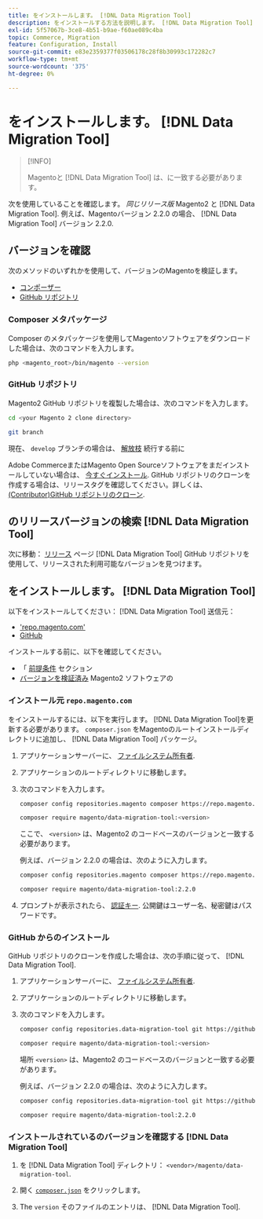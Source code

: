 ```yaml
---
title: をインストールします。 [!DNL Data Migration Tool]
description: をインストールする方法を説明します。 [!DNL Data Migration Tool] Magento1 とMagento2 の間でデータを転送する。
exl-id: 5f57067b-3ce8-4b51-b9ae-f60ae089c4ba
topic: Commerce, Migration
feature: Configuration, Install
source-git-commit: e83e2359377f03506178c28f8b30993c172282c7
workflow-type: tm+mt
source-wordcount: '375'
ht-degree: 0%

---
```


# をインストールします。 [!DNL Data Migration Tool]

>[!INFO]
>
>Magentoと [!DNL Data Migration Tool] は、に一致する必要があります。


次を使用していることを確認します。 *同じリリース版* Magento2 と [!DNL Data Migration Tool]. 例えば、Magentoバージョン 2.2.0 の場合、 [!DNL Data Migration Tool] バージョン 2.2.0.

## バージョンを確認

次のメソッドのいずれかを使用して、バージョンのMagentoを検証します。

- [コンポーザー](#composer-metapackage)
- [GitHub リポジトリ](#github-repository)

### Composer メタパッケージ

Composer のメタパッケージを使用してMagentoソフトウェアをダウンロードした場合は、次のコマンドを入力します。

```bash
php <magento_root>/bin/magento --version
```

### GitHub リポジトリ

Magento2 GitHub リポジトリを複製した場合は、次のコマンドを入力します。

```bash
cd <your Magento 2 clone directory>
```

```bash
git branch
```

現在、 `develop` ブランチの場合は、 [解放枝](https://developer.adobe.com/commerce/contributor/guides/install/change-version/) 続行する前に

Adobe CommerceまたはMagento Open Sourceソフトウェアをまだインストールしていない場合は、 [今すぐインストール](../../installation/prerequisites/commerce.md).
GitHub リポジトリのクローンを作成する場合は、リリースタグを確認してください。詳しくは、 [(Contributor)GitHub リポジトリのクローン](https://developer.adobe.com/commerce/contributor/guides/install/clone-repository/).

## のリリースバージョンの検索 [!DNL Data Migration Tool]

次に移動： [リリース](https://github.com/magento/data-migration-tool/releases) ページ [!DNL Data Migration Tool] GitHub リポジトリを使用して、リリースされた利用可能なバージョンを見つけます。

## をインストールします。 [!DNL Data Migration Tool]

以下をインストールしてください： [!DNL Data Migration Tool] 送信元：

- [&#39;repo.magento.com&#39;](#install-from-repomagentocom)
- [GitHub](#install-from-github)

インストールする前に、以下を確認してください。

- 「 [前提条件](prerequisites.md) セクション
- [バージョンを検証済み](install.md#check-your-version) Magento2 ソフトウェアの

### インストール元 `repo.magento.com`

をインストールするには、以下を実行します。 [!DNL Data Migration Tool]を更新する必要があります。 `composer.json` をMagentoのルートインストールディレクトリに追加し、 [!DNL Data Migration Tool] パッケージ。

1. アプリケーションサーバーに、 [ファイルシステム所有者](../../installation/prerequisites/file-system/overview.md).
1. アプリケーションのルートディレクトリに移動します。
1. 次のコマンドを入力します。

   ```bash
   composer config repositories.magento composer https://repo.magento.com
   ```

   ```bash
   composer require magento/data-migration-tool:<version>
   ```

   ここで、 `<version>` は、Magento2 のコードベースのバージョンと一致する必要があります。

   例えば、バージョン 2.2.0 の場合は、次のように入力します。

   ```bash
   composer config repositories.magento composer https://repo.magento.com
   ```

   ```bash
   composer require magento/data-migration-tool:2.2.0
   ```

1. プロンプトが表示されたら、 [認証キー](../../installation/prerequisites/authentication-keys.md). 公開鍵はユーザー名、秘密鍵はパスワードです。

### GitHub からのインストール

GitHub リポジトリのクローンを作成した場合は、次の手順に従って、 [!DNL Data Migration Tool].

1. アプリケーションサーバーに、 [ファイルシステム所有者](../../installation/prerequisites/file-system/overview.md).
1. アプリケーションのルートディレクトリに移動します。
1. 次のコマンドを入力します。

   ```bash
   composer config repositories.data-migration-tool git https://github.com/magento/data-migration-tool
   ```

   ```bash
   composer require magento/data-migration-tool:<version>
   ```

   場所 `<version>` は、Magento2 のコードベースのバージョンと一致する必要があります。

   例えば、バージョン 2.2.0 の場合は、次のように入力します。

   ```bash
   composer config repositories.data-migration-tool git https://github.com/magento/data-migration-tool
   ```

   ```bash
   composer require magento/data-migration-tool:2.2.0
   ```

### インストールされているのバージョンを確認する [!DNL Data Migration Tool]

1. を [!DNL Data Migration Tool] ディレクトリ： `<vendor>/magento/data-migration-tool`.

1. 開く [`composer.json`](https://github.com/magento/data-migration-tool/blob/2.4/composer.json) をクリックします。

1. The `version` そのファイルのエントリは、 [!DNL Data Migration Tool].

